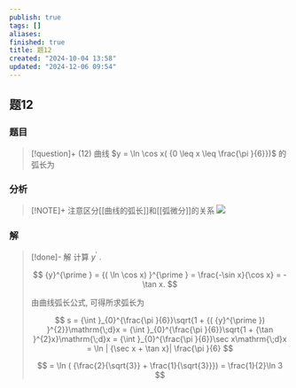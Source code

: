 ```yaml
---
publish: true
tags: []
aliases: 
finished: true
title: 题12
created: "2024-10-04 13:58"
updated: "2024-12-06 09:54"
---
```

## 题12
### 题目
> [!question]+
> (12) 曲线 $y = \ln \cos x( {0 \leq x \leq \frac{\pi }{6}})$ 的弧长为
### 分析
> [!NOTE]+
> 注意区分[[曲线的弧长]]和[[弧微分]]的关系
> ![](https://img.hwenyi.live/202412061754228.webp)
### 解
> [!done]-
> 解 计算 ${y}^{\prime }$ .
> 
> $$
> {y}^{\prime } = {( \ln \cos x) }^{\prime } = \frac{-\sin x}{\cos x} = - \tan x.
> $$
> 
> 由曲线弧长公式, 可得所求弧长为
> 
> $$
> s = {\int }_{0}^{\frac{\pi }{6}}\sqrt{1 + {( {y}^{\prime }) }^{2}}\mathrm{\;d}x = {\int }_{0}^{\frac{\pi }{6}}\sqrt{1 + {\tan }^{2}x}\mathrm{\;d}x = {\int }_{0}^{\frac{\pi }{6}}\sec x\mathrm{\;d}x = \ln | {\sec x + \tan x}| \frac{\pi }{6}
> $$
> 
> $$
> = \ln ( {\frac{2}{\sqrt{3}} + \frac{1}{\sqrt{3}}}) = \frac{1}{2}\ln 3
> $$